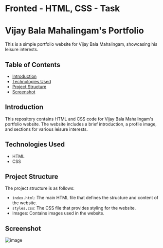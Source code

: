 # Fronted - HTML, CSS - Task
# Vijay Bala Mahalingam's Portfolio

This is a simple portfolio website for Vijay Bala Mahalingam, showcasing his leisure interests.

## Table of Contents

- [Introduction](#introduction)
- [Technologies Used](#technologies-used)
- [Project Structure](#project-structure)
- [Screenshot](#Screenshot)

## Introduction

This repository contains HTML and CSS code for Vijay Bala Mahalingam's portfolio website. The website includes a brief introduction, a profile image, and sections for various leisure interests.

## Technologies Used

- HTML
- CSS

## Project Structure

The project structure is as follows:

- `index.html`: The main HTML file that defines the structure and content of the website.
- `styles.css`: The CSS file that provides styling for the website.
- Images: Contains images used in the website.

## Screenshot

![image](https://github.com/vijaybalamahalingam/Fronted-T1/assets/136885873/8e86be82-b3e8-45b2-a0cd-4ff552f5c232)
